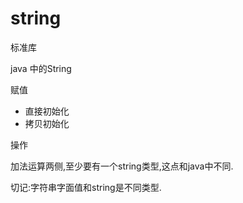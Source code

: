 # string

标准库

java 中的String

赋值

- 直接初始化
- 拷贝初始化

操作

加法运算两侧,至少要有一个string类型,这点和java中不同.

切记:字符串字面值和string是不同类型.
